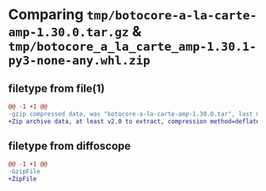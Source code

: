 # Comparing `tmp/botocore-a-la-carte-amp-1.30.0.tar.gz` & `tmp/botocore_a_la_carte_amp-1.30.1-py3-none-any.whl.zip`

## filetype from file(1)

```diff
@@ -1 +1 @@
-gzip compressed data, was "botocore-a-la-carte-amp-1.30.0.tar", last modified: Tue Jul  4 01:44:09 2023, max compression
+Zip archive data, at least v2.0 to extract, compression method=deflate
```

## filetype from diffoscope

```diff
@@ -1 +1 @@
-GzipFile
+ZipFile
```

